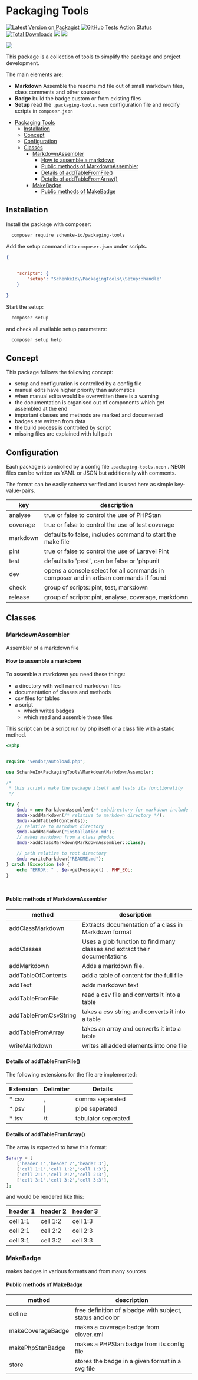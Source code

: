 <!--

This file was written by 'MakeMarkdown.php' line 22 using
SchenkeIo\PackagingTools\Markdown\MarkdownAssembler

Do not edit manually as it will be overwritten.

-->

# Packaging Tools

[![Latest Version on Packagist](https://img.shields.io/packagist/v/schenke-io/packaging-tools?style=plastic)](https://packagist.org/packages/schenke-io/packaging-tools)
[![GitHub Tests Action Status](https://img.shields.io/github/actions/workflow/status/schenke-io/packaging-tools/run-tests.yml?branch=main&label=tests&style=plastic)](https://github.com/schenke-io/packaging-tools/actions?query=workflow%3Arun-tests+branch%3Amain)
[![Total Downloads](https://img.shields.io/packagist/dt/schenke-io/packaging-tools.svg?style=plastic)](https://packagist.org/packages/schenke-io/packaging-tools)
![](/.github/coverage-badge.svg)
![](/.github/phpstan.svg)


![](/.github/werkstatt.png)

This package is a collection of tools to simplify the package and project development.

The main elements are:
- **Markdown** Assemble the readme.md file out of small markdown files, class comments and other sources
- **Badge** build the badge custom or from existing files
- **Setup** read the `.packaging-tools.neon` configuration file and modify scripts in `composer.json`   



* [Packaging Tools](#packaging-tools)
  * [Installation](#installation)
  * [Concept](#concept)
  * [Configuration](#configuration)
  * [Classes](#classes)
    * [MarkdownAssembler](#markdownassembler)
      * [How to assemble a markdown](#how-to-assemble-a-markdown)
      * [Public methods of MarkdownAssembler](#public-methods-of-markdownassembler)
      * [Details of addTableFromFile()](#details-of-addtablefromfile())
      * [Details of addTableFromArray()](#details-of-addtablefromarray())
    * [MakeBadge](#makebadge)
      * [Public methods of MakeBadge](#public-methods-of-makebadge)




## Installation

Install the package with composer:

```bash
  composer require schenke-io/packaging-tools
```

Add the setup command into `composer.json` under scripts.

```json
{
    
    
    "scripts": {
        "setup": "SchenkeIo\\PackagingTools\\Setup::handle"    
    }
    
}

```



Start the setup:

```bash
  composer setup
```

and check all available setup parameters:

```bash
  composer setup help
```





## Concept

This package follows the following concept:
- setup and configuration is controlled by a config file
- manual edits have higher priority than automatics
- when manual edita would be overwritten there is a warning
- the documentation is organised out of components which get assembled at the end 
- important classes and methods are marked and documented
- badges are written from data 
- the build process is controlled by script
- missing files are explained with full path






## Configuration

Each package is controlled by a config file
`.packaging-tools.neon` . NEON files can be
written as YAML or JSON but additionally with comments.

The format can be easily schema verified and is used here as simple
key-value-pairs.



| key      | description                                                                          |
|----------|--------------------------------------------------------------------------------------|
| analyse  | true or false to control the use of PHPStan                                          |
| coverage | true or false to control the use of test coverage                                    |
| markdown | defaults to false, includes command to start the make file                           |
| pint     | true or false to control the use of Laravel Pint                                     |
| test     | defaults to 'pest', can be false or 'phpunit                                         |
| dev      | opens a console select for all commands in composer and in artisan commands if found |
| check    | group of scripts: pint, test, markdown                                               |
| release  | group of scripts: pint, analyse, coverage, markdown                                  |




## Classes




### MarkdownAssembler

Assembler of a markdown file



#### How to assemble a markdown

To assemble a markdown you need these things:
- a directory with well named markdown files
- documentation of classes and methods
- csv files for tables 
- a script
  - which writes badges
  - which read and assemble these files

This script can be a script run by php itself or 
a class file with a static method.




```php
<?php


require "vendor/autoload.php";

use SchenkeIo\PackagingTools\Markdown\MarkdownAssembler;

/*
 * this scripts make the package itself and tests its functionality
 */

try {
    $mda = new MarkdownAssembler(/* subdirectory for markdown include files */);
    $mda->addMarkdown(/* relative to markdown directory */);
    $mda->addTableOfContents();
    // relative to markdown directory
    $mda->addMarkdown("installation.md");
    // makes markdown from a class phpdoc
    $mda->addClassMarkdown(MarkdownAssembler::class);

    // path relative to root directory
    $mda->writeMarkdown("README.md");
} catch (Exception $e) {
    echo "ERROR: " . $e->getMessage() . PHP_EOL;
}




```

#### Public methods of MarkdownAssembler

| method                | description                                                                |
|-----------------------|----------------------------------------------------------------------------|
| addClassMarkdown      | Extracts documentation of a class in Markdown format                       |
| addClasses            | Uses a glob function to find many classes and extract their documentations |
| addMarkdown           | Adds a markdown file.                                                      |
| addTableOfContents    | add a table of content for the full file                                   |
| addText               | adds markdown text                                                         |
| addTableFromFile      | read a csv file and converts it into a table                               |
| addTableFromCsvString | takes a csv string and converts it into a table                            |
| addTableFromArray     | takes an array and converts it into a table                                |
| writeMarkdown         | writes all added elements into one file                                    |
#### Details of addTableFromFile()

The following extensions for the file are implemented: 

| Extension | Delimiter | Details             |
|-----------|-----------|---------------------|
| *.csv     | ,         | comma seperated     |
| *.psv     | \|        | pipe seperated      |
| *.tsv     | \t        | tabulator seperated |

#### Details of addTableFromArray()

The array is expected to have this format:

```php
$arary = [
    ['header 1','header 2','header 3'],
    ['cell 1:1','cell 1:2','cell 1:3'],
    ['cell 2:1','cell 2:2','cell 2:3'],
    ['cell 3:1','cell 3:2','cell 3:3'],
];

```

and would be rendered like this:

| header 1 | header 2 | header 3 |  
|----------|----------|----------|
| cell 1:1 | cell 1:2 | cell 1:3 |
| cell 2:1 | cell 2:2 | cell 2:3 |
| cell 3:1 | cell 3:2 | cell 3:3 |




### MakeBadge

makes badges in various formats and from many sources

#### Public methods of MakeBadge

| method            | description                                               |
|-------------------|-----------------------------------------------------------|
| define            | free definition of a badge with subject, status and color |
| makeCoverageBadge | makes a coverage badge from clover.xml                    |
| makePhpStanBadge  | makes a PHPStan badge from its config file                |
| store             | stores the badge in a given format in a svg file          |



